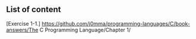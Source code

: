 ## List of content
[Exercise 1-1.] https://github.com/j0mma/programming-languages/C/book-answers/The C Programming Language/Chapter 1/ <br>

